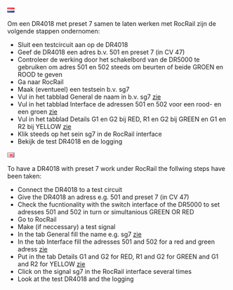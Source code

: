 ![Nederlandse vlag](../../images/nl.gif)

Om een DR4018 met preset 7 samen te laten werken met RocRail zijn de volgende stappen ondernomen:

* Sluit een testcircuit aan op de DR4018
* Geef de DR4018 een adres b.v. 501 en preset 7 (in CV 47)
* Controleer de werking door het schakelbord van de DR5000 te gebruiken om adres 501 en 502 steeds om beurten of beide GROEN en ROOD te geven
* Ga naar RocRail
* Maak (eventueel) een testsein b.v. sg7
* Vul in het tabblad General de naam in b.v. sg7 [zie](./images/TabGeneralSG7Preset7.JPG)
* Vul in het tabblad Interface de adressen 501 en 502 voor een rood- en een groen [zie](./images/TabInterfaceSG7Preset7.JPG)
* Vul in het tabblad Details G1 en G2 bij RED, R1 en G2 bij GREEN en G1 en R2 bij YELLOW [zie](./images/TabDetailsSG7Preset7.JPG)
* Klik steeds op het sein sg7 in de RocRail interface
* Bekijk de test DR4018 en de logging

![English flag](../../images/gb.gif)

To have a DR4018 with preset 7 work under RocRail the follwing steps have been taken:

* Connect the DR4018 to a test circuit
* Give the DR4018 an adress e.g. 501 and preset 7 (in CV 47)
* Check the fucntionality with the switch interface of the DR5000 to set adresses 501 and 502 in turn or simultanious GREEN OR RED
* Go to RocRail
* Make (if neccessary) a test signal
* In the tab General fill the name e.g. sg7 [zie](./images/TabGeneralSG7Preset7.JPG)
* In the tab Interface fill the adresses 501 and 502 for a red and green adress  [zie](./images/TabInterfaceSG7Preset7.JPG)
* Put in the tab Details G1 and G2 for RED, R1 and G2 for GREEN and G1 and R2 for YELLOW [zie](./images/TabDetailsSG7Preset7.JPG)
* Click on the signal sg7 in the RocRail interface several times
* Look at the test DR4018 and the logging
